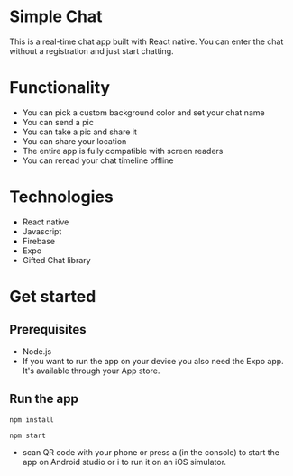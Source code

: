 # Simple Chat

This is a real-time chat app built with React native. You can enter the chat without a registration and just start chatting.

# Functionality

- You can pick a custom background color and set your chat name
- You can send a pic
- You can take a pic and share it
- You can share your location
- The entire app is fully compatible with screen readers
- You can reread your chat timeline offline

# Technologies

- React native
- Javascript
- Firebase
- Expo
- Gifted Chat library

# Get started

## Prerequisites
- Node.js
- If you want to run the app on your device you also need the Expo app. It's available through your App store.

## Run the app
    npm install
    
    npm start
- scan QR code with your phone or press a (in the console) to start the app on Android studio or i to run it on an iOS simulator.